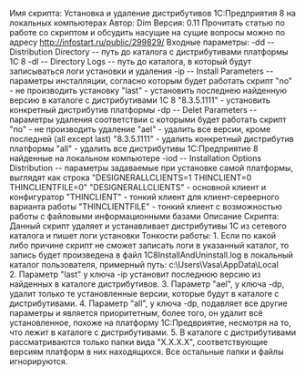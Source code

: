 Имя скрипта:  Установка и удаление дистрибутивов 1С:Предприятия 8 на локальных компьютерах
Автор: Dim
Версия: 0.11
Прочитать статью по работе со скриптом и обсудить насущие на сущие вопросы можно по адресу http://infostart.ru/public/299829/
Входные параметры:
   -dd -- Distribution Directory -- путь до каталога с дистрибутивами платформы 1С 8
   -dl -- Directory Logs -- путь до каталога, в который будут записываться логи установки и удаления
   -ip -- Install Parameters -- параметры инсталляции, согласно которым будет работать скрипт
       "no" - не производить установку 
       "last" - установить последнею найденную версию в каталоге с дистрибутивами 1С 8
       "8.3.5.1111" - установить конкретный дистрибутив платформы
   -dp -- Delet Parameters -- параметры удаления соответствии с которыми будет работать скрипт
       "no" - не производить удаление 
       "ael" - удалить все версии, кроме последней (all except last)
       "8.3.5.1111" - удалить конкретный дистрибутив платформы
       "all" - удалить все дистрибутивы 1С:Предприятие 8 найденные на локальном компьютере
   -iod -- Installation Options Distribution -- параметры задаваемые при установке самой платформы, выглядят как строка "DESIGNERALLCLIENTS=1 THINCLIENT=0 THINCLIENTFILE=0"
       "DESIGNERALLCLIENTS" - основной клиент и конфигуратор
       "THINCLIENT" - тонкий клиент для клиент-серверного варианта работы
       "THINCLIENTFILE" - тонкий клиент с возможностью работы с файловыми информационными базами
Описание Скрипта: Данный скрипт удаляет и устанавливает дистрибутивы 1С из сетевого каталога и пишет логи установки
   Тонкости работы:
       1. Если по какой либо причине скрипт не сможет записать логи в указанный каталог, то запись будет произведена в файл 1C8InstallAndUninstall.log в локальный каталог пользователя, примерный путь: c:\Users\Vasa\AppData\Local\
       2. Параметр "last" у ключа -ip установит последнюю версию из найденных в каталоге дистрибутивов.
       3. Параметр "ael", у ключа -dp, удалит только те установленные версии, которые будут в каталоге с дистрибутивами.
       4. Параметр "all", у ключа -dp, подавляет все другие параметры и является приоритетным, более того, он удалит всё установленное, похоже на платформу 1С:Предвриятие, несмотря на то, что лежит в каталоге с дистрибутивами.
       5. В каталоге с дистрибутивами рассматриваются только папки вида "Х.Х.Х.Х", соответствующие версиям платформ в них находящихся. Все остальные папки и файлы игнорируются.